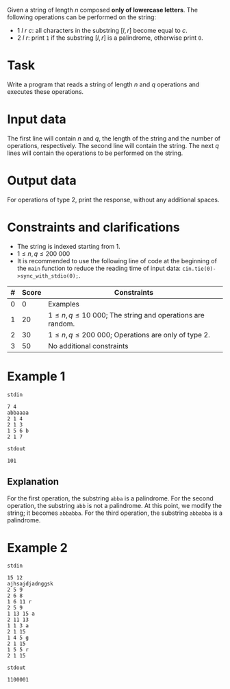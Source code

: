 Given a string of length $n$ composed **only of lowercase letters**. The following operations can be performed on the string:
* $1 \ l \ r \ c$: all characters in the substring $[l,r]$ become equal to $c$.
* $2 \ l \ r$: print `1` if the substring $[l,r]$ is a palindrome, otherwise print `0`.

# Task
Write a program that reads a string of length $n$ and $q$ operations and executes these operations.

# Input data

The first line will contain $n$ and $q$, the length of the string and the number of operations, respectively. The second line will contain the string. The next $q$ lines will contain the operations to be performed on the string.

# Output data

For operations of type $2$, print the response, without any additional spaces.

# Constraints and clarifications

* The string is indexed starting from $1$.
* $1 \leq n, q \leq 200\ 000$
* It is recommended to use the following line of code at the beginning of the `main` function to reduce the reading time of input data: `cin.tie(0)->sync_with_stdio(0);`.

|#|Score|Constraints|
|-|-|-|
|0|0|Examples|
|1|20|$1 \leq n, q \leq 10\ 000$; The string and operations are random.|
|2|30|$1 \leq n, q \leq 200\ 000$; Operations are only of type $2$.|
|3|50|No additional constraints|

# Example 1

`stdin`
```
7 4
abbaaaa
2 1 4
2 1 3
1 5 6 b
2 1 7
```

`stdout`
```
101
```

## Explanation

For the first operation, the substring `abba` is a palindrome.
For the second operation, the substring `abb` is not a palindrome.
At this point, we modify the string; it becomes `abbabba`.
For the third operation, the substring `abbabba` is a palindrome.

# Example 2

`stdin`
```
15 12
ajhsajdjadnggsk
2 5 9
2 6 8
1 6 11 r
2 5 9
1 13 15 a
2 11 13
1 1 3 a
2 1 15
1 4 5 g
2 1 15
1 5 5 r
2 1 15
```

`stdout`
```
1100001

